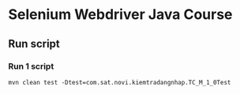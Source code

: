 # Selenium Webdriver Java Course

## Run script

### Run 1 script
```
mvn clean test -Dtest=com.sat.novi.kiemtradangnhap.TC_M_1_0Test
```
